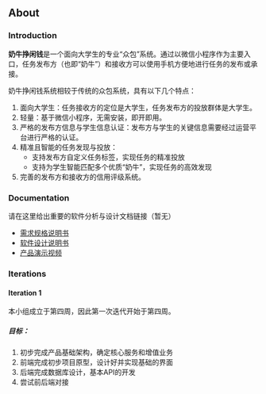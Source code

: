 ## About
### Introduction

**奶牛挣闲钱**是一个面向大学生的专业“众包”系统。通过以微信小程序作为主要入口，任务发布方（也即“奶牛”）和接收方可以使用手机方便地进行任务的发布或承接。

奶牛挣闲钱系统相较于传统的众包系统，具有以下几个特点：

1. 面向大学生：任务接收方的定位是大学生，任务发布方的投放群体是大学生。
2. 轻量：基于微信小程序，无需安装，即开即用。
3. 严格的发布方信息与学生信息认证：发布方与学生的关键信息需要经过运营平台进行严格的认证。
4. 精准且智能的任务发现与投放：
   * 支持发布方自定义任务标签，实现任务的精准投放
   * 支持为学生智能匹配多个优质“奶牛”，实现任务的高效发现
5. 完善的发布方和接收方的信用评级系统。

### Documentation

请在这里给出重要的软件分析与设计文档链接（暂无）

- [需求规格说明书](https://sysu-swsad.github.io/dashboard/06-requirements)
- [软件设计说明书](https://sysu-swsad.github.io/dashboard/07-designs)
- [产品演示视频](https://sysu-swsad.github.io/dashboard/01-about)

### Iterations

#### Iteration 1

本小组成立于第四周，因此第一次迭代开始于第四周。
##### 目标：

1. 初步完成产品基础架构，确定核心服务和增值业务
2. 前端完成初步项目原型，设计好并实现基础的界面
3. 后端完成数据库设计，基本API的开发
4. 尝试前后端对接

